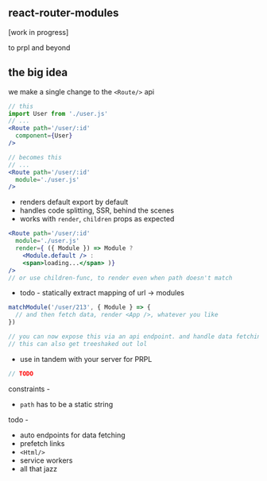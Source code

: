 react-router-modules
---

[work in progress]

to prpl and beyond


the big idea 
---

we make a single change to the `<Route/>` api

```jsx
// this 
import User from './user.js'
// ...
<Route path='/user/:id'
  component={User}
/>

// becomes this 
// ...
<Route path='/user/:id'
  module='./user.js'
/>
```

- renders default export by default 
- handles code splitting, SSR, behind the scenes 
- works with `render`, `children` props as expected 

```jsx
<Route path='/user/:id'
  module='./user.js'
  render={ ({ Module }) => Module ? 
    <Module.default /> : 
    <span>loading...</span> )}
/>
// or use children-func, to render even when path doesn't match

``` 

- todo - statically extract mapping of url -> modules
```jsx
matchModule('/user/213', { Module } => {
  // and then fetch data, render <App />, whatever you like 
})

// you can now expose this via an api endpoint. and handle data fetching, etc 
// this can also get treeshaked out lol
```

- use in tandem with your server for PRPL
```jsx
// TODO
```

constraints -
- `path` has to be a static string

todo - 

- auto endpoints for data fetching 
- prefetch links
- `<Html/>`
- service workers
- all that jazz

